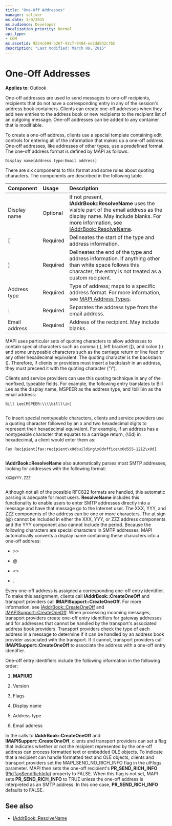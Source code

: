 ```yaml
---
title: "One-Off Addresses"
manager: soliver
ms.date: 3/9/2015
ms.audience: Developer
localization_priority: Normal
api_type:
- COM
ms.assetid: 9224c694-b26f-42c7-9404-ee2dd832cfbb
description: "Last modified: March 09, 2015"
---
```


# One-Off Addresses

**Applies to**: Outlook 
  
One-off addresses are used to send messages to one-off recipients, recipients that do not have a corresponding entry in any of the session's address book containers. Clients can create one-off addresses when they add new entries to the address book or new recipients to the recipient list of an outgoing message. One-off addresses can be added to any container that is modifiable.
  
To create a one-off address, clients use a special template containing edit controls for entering all of the information that makes up a one-off address. One-off addresses, like addresses of other types, use a predefined format. The one-off address format is defined by MAPI as follows:
  
 `Display name[Address type:Email address]`
  
There are six components to this format and some rules about quoting characters. The components are described in the following table.
  
|**Component**|**Usage**|**Description**|
|:-----|:-----|:-----|
|Display name  <br/> |Optional  <br/> |If not present, **IAddrBook::ResolveName** uses the visible part of the email address as the display name. May include blanks. For more information, see [IAddrBook::ResolveName](iaddrbook-resolvename.md).  <br/> |
|[  <br/> |Required  <br/> |Delineates the start of the type and address information.  <br/> |
|]  <br/> |Required  <br/> |Delineates the end of the type and address information. If anything other than white space follows this character, the entry is not treated as a custom recipient.  <br/> |
|Address type  <br/> |Required  <br/> |Type of address; maps to a specific address format. For more information, see [MAPI Address Types](mapi-address-types.md).  <br/> |
|:  <br/> |Required  <br/> |Separates the address type from the email address.  <br/> |
|Email address  <br/> |Required  <br/> |Address of the recipient. May include blanks.  <br/> |
   
MAPI uses particular sets of quoting characters to allow addresses to contain special characters such as comma (,), left bracket ([), and colon (:) and some untypeable characters such as the carriage return or line feed or any other hexadecimal equivalent. The quoting character is the backslash (\). Therefore, if clients or providers must insert a backslash in an address, they must preceed it with the quoting character ("\\").
  
Clients and service providers can use this quoting technique in any of the nonfixed, typeable fields. For example, the following entry translates to Bill Lee as the display name, MSPEER as the address type, and \\billll\in as the email address:
  
```
Bill Lee[MSPEER:\\\\billl\in]
 
```

To insert special nontypeable characters, clients and service providers use a quoting character followed by an x and two hexadecimal digits to represent their hexadecimal equivalent. For example, if an address has a nontypeable character that equates to a carriage return, (\0d) in hexadecimal, a client would enter them as:
  
```
Fax Recipient[fax:recipient\x0dbuilding\x0doffice\x0d555-1212\x0d]
 
```

 **IAddrBook::ResolveName** also automatically parses most SMTP addresses, looking for addresses with the following format: 
  
```
XXX@YYY.ZZZ
 
```

Although not all of the possible RFC822 formats are handled, this automatic parsing is adequate for most users. **ResolveName** includes this functionality to enable users to enter SMTP addresses directly into a message and have that message go to the Internet user. The XXX, YYY, and ZZZ components of the address can be one or more characters. The at sign (@) cannot be included in either the XXX, YYY, or ZZZ address components and the YYY component also cannot include the period. Because the following characters are special characters in SMTP addresses, MAPI automatically converts a display name containing these characters into a one-off address: 
  
- \>\>
    
- @
    
- \<\>
    
- .
    
Every one-off address is assigned a corresponding one-off entry identifier. To make this assignment, clients call **IAddrBook::CreateOneOff** and transport providers call **IMAPISupport::CreateOneOff**. For more information, see [IAddrBook::CreateOneOff](iaddrbook-createoneoff.md) and [IMAPISupport::CreateOneOff](imapisupport-createoneoff.md). When processing incoming messages, transport providers create one-off entry identifiers for gateway addresses and for addresses that cannot be handled by the transport's associated address book providers. Transport providers check the type of each address in a message to determine if it can be handled by an address book provider associated with the transport. If it cannot, transport providers call **IMAPISupport::CreateOneOff** to associate the address with a one-off entry identifier. 
  
One-off entry identifiers include the following information in the following order:
  
1. **MAPIUID**
    
2. Version
    
3. Flags
    
4. Display name
    
5. Address type
    
6. Email address
    
In the calls to **IAddrBook::CreateOneOff** and **IMAPISupport::CreateOneOff**, clients and transport providers can set a flag that indicates whether or not the recipient represented by the one-off address can process formatted text or embedded OLE objects. To indicate that a recipient can handle formatted text and OLE objects, clients and transport providers set the MAPI_SEND_NO_RICH_INFO flag in the  _ulFlags_ parameter. MAPI then sets the one-off recipient's **PR_SEND_RICH_INFO** ([PidTagSendRichInfo](pidtagsendrichinfo-canonical-property.md)) property to FALSE. When this flag is not set, MAPI sets **PR_SEND_RICH_INFO** to TRUE unless the one-off address is interpreted as an SMTP address. In this one case, **PR_SEND_RICH_INFO** defaults to FALSE. 
  
## See also

- [IAddrBook::ResolveName](iaddrbook-resolvename.md)

